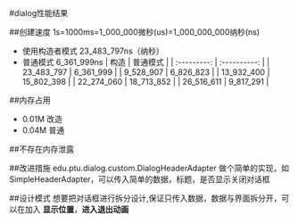 #dialog性能结果

##创建速度 
1s=1000ms=1_000_000微秒(us)=1_000_000_000纳秒(ns)

- 使用构造者模式 23_483_797ns（纳秒）
- 普通模式 6_361_999ns
| 构造 | 普通模式 |
| :---------: | :----------: |
| 23_483_797 | 6_361_999 |
| 9_528_907 | 6_826_823 |
| 13_932_400 | 15_802_398 |
| 22_274_060 | 18_713_852 |
| 26_516_611 | 9_817_291 |

##内存占用

- 0.01M 改造
- 0.04M 普通

##不存在内存泄露

##改进措施
edu.ptu.dialog.custom.DialogHeaderAdapter 做个简单的实现，如SimpleHeaderAdapter，可以传入简单的数据，标题，是否显示关闭对话框

##设计模式
想要把对话框进行拆分设计,保证只传入数据，数据与界面拆分开，可以在加入 **显示位置**，**进入退出动画**